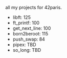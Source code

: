 all my projects for 42paris.

- libft: 125
- ft_printf: 100
- get_next_line: 100
- born2beroot: 115
- push_swap: 84
- pipex: TBD
- so_long: TBD
